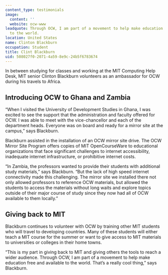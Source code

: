 ```yaml
---
content_type: testimonials
image:
  content: ''
  website: ocw-www
leadquote: Through OCW, I am part of a movement to help make education free and available
  to the world.
location: United States
name: Clinton Blackburn
occupation: Student
title: Clint Blackburn
uid: 508027f0-2071-4a59-8e9c-24b5f6783674
---
```

In between studying for classes and working at the MIT Computing Help Desk, MIT senior Clinton Blackburn volunteers as an ambassador for OCW during his travels to Africa.

## **Introducing OCW to Ghana and Zambia**

“When I visited the University of Development Studies in Ghana, I was excited to see the support that the administration and faculty offered for OCW. I was able to meet with the vice-chancellor and each of the department heads. Everyone was on board and ready for a mirror site at the campus,” says Blackburn.

Blackburn assisted in the installation of an OCW mirror site drive. The OCW Mirror Site Program offers copies of MIT OpenCourseWare to educational organizations that face significant challenges to internet accessibility, inadequate internet infrastructure, or prohibitive internet costs.

“In Zambia, the professors wanted to provide their students with additional study materials,” says Blackburn. “But the lack of high speed internet connectivity made this challenging. The mirror site we installed there not only allowed professors to reference OCW materials, but allowed the students to access the materials without long waits and explore topics outside of their major course of study since they now had all of OCW available to them locally.”

## **Giving back to MIT**

Blackburn continues to volunteer with OCW by training other MIT students who will travel to developing countries. Many of these students will either teach a MIT course for the summer or want to give access to MIT materials to universities or colleges in their home towns.

“This is my part in giving back to MIT and giving others the tools to reach a wider audience. Through OCW, I am part of a movement to help make education free and available to the world. That’s a really cool thing,” says Blackburn.
